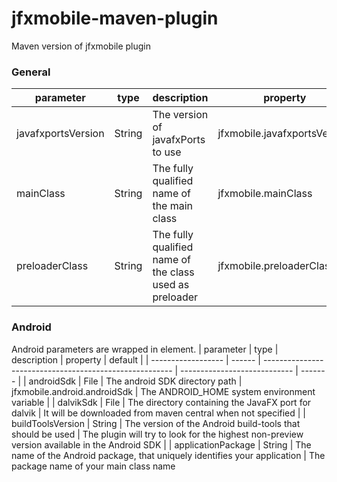 # jfxmobile-maven-plugin
Maven version of jfxmobile plugin

### General

| parameter          | type   | description                                             | property                     | default |
| ------------------ | ------ | ------------------------------------------------------- | ---------------------------- | ------- |
| javafxportsVersion | String | The version of javafxPorts to use                       | jfxmobile.javafxportsVersion | 8u60    |
| mainClass          | String | The fully qualified name of the main class              | jfxmobile.mainClass          |         |
| preloaderClass     | String | The fully qualified name of the class used as preloader | jfxmobile.preloaderClass     |         |

### Android
Android parameters are wrapped in <android> element.
| parameter          | type   | description                                             | property                     | default |
| ------------------ | ------ | ------------------------------------------------------- | ---------------------------- | ------- |
| androidSdk         | File | The android SDK directory path                          | jfxmobile.android.androidSdk | The ANDROID_HOME system environment variable |
| dalvikSdk          | File | The directory containing the JavaFX port for dalvik     | It will be downloaded from maven central when not specified |
| buildToolsVersion | String | The version of the Android build-tools that should be used | The plugin will try to look for the highest non-preview version available in the Android SDK |
| applicationPackage | String | The name of the Android package, that uniquely identifies your application | The package name of your main class name
